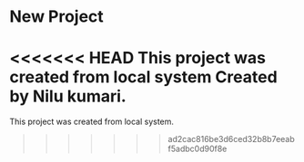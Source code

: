 # New Project
<<<<<<< HEAD
This project was created from local system
Created by Nilu kumari.
=======
This project was created from local system.
>>>>>>> ad2cac816be3d6ced32b8b7eeabf5adbc0d90f8e

